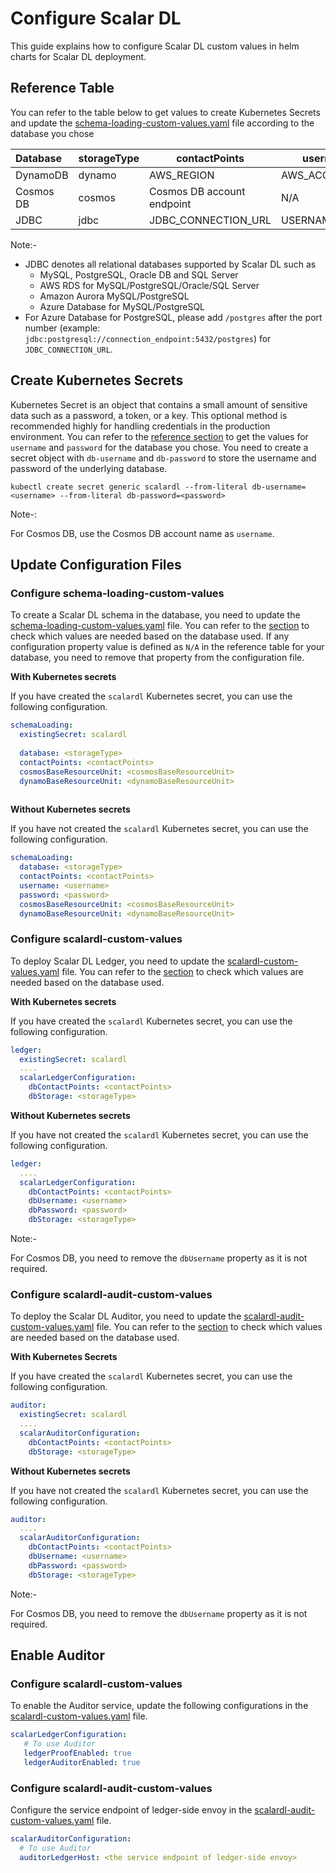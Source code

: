 # Configure Scalar DL

This guide explains how to configure Scalar DL custom values in helm charts for Scalar DL deployment.


## Reference Table

You can refer to the table below to get values to create Kubernetes Secrets and update the [schema-loading-custom-values.yaml](../conf/schema-loading-custom-values.yaml) file according to the database you chose

| Database  | storageType | contactPoints              | username       | password                                 | dynamoBaseResourceUnit | cosmosBaseResourceUnit | 
|:----------|-------------|----------------------------|----------------|------------------------------------------|------------------------|------------------------|
| DynamoDB  | dynamo      | AWS_REGION                 | AWS_ACCESS_KEY | AWS_ACCESS_SECRET_KEY                    | 10                     | N/A                    |
| Cosmos DB | cosmos      | Cosmos DB account endpoint | N/A            | Cosmos DB account primary/secondary key  | N/A                    | 400                    |
| JDBC      | jdbc        | JDBC_CONNECTION_URL        | USERNAME       | PASSWORD                                 | N/A                    | N/A                    |

Note:- 

* JDBC denotes all relational databases supported by Scalar DL such as 
  * MySQL, PostgreSQL, Oracle DB and SQL Server 
  * AWS RDS for MySQL/PostgreSQL/Oracle/SQL Server
  * Amazon Aurora MySQL/PostgreSQL
  * Azure Database for MySQL/PostgreSQL
* For Azure Database for PostgreSQL, please add `/postgres` after the port number (example: `jdbc:postgresql://connection_endpoint:5432/postgres`) for `JDBC_CONNECTION_URL`.

## Create Kubernetes Secrets

Kubernetes Secret is an object that contains a small amount of sensitive data such as a password, a token, or a key.
This optional method is recommended highly for handling credentials in the production environment.
You can refer to the [reference section](#reference-table) to get the values for `username` and `password` for the database you chose.
You need to create a secret object with `db-username` and `db-password` to store the username and password of the underlying database.


```
kubectl create secret generic scalardl --from-literal db-username=<username> --from-literal db-password=<password>
```
Note-:

For Cosmos DB, use the Cosmos DB account name as `username`.

## Update Configuration Files

### Configure schema-loading-custom-values

To create a Scalar DL schema in the database, you need to update the [schema-loading-custom-values.yaml](../conf/schema-loading-custom-values.yaml) file.
You can refer to the [section](#reference-table) to check which values are needed based on the database used.
If any configuration property value is defined as `N/A` in the reference table for your database, you need to remove that property from the configuration file.

**With Kubernetes secrets**

If you have created the `scalardl` Kubernetes secret, you can use the following configuration.

```yaml
schemaLoading:
  existingSecret: scalardl
  
  database: <storageType>
  contactPoints: <contactPoints>
  cosmosBaseResourceUnit: <cosmosBaseResourceUnit>
  dynamoBaseResourceUnit: <dynamoBaseResourceUnit>
  
```

**Without Kubernetes secrets**

If you have not created the `scalardl` Kubernetes secret, you can use the following configuration.

```yaml
schemaLoading:
  database: <storageType>
  contactPoints: <contactPoints>
  username: <username>
  password: <password>
  cosmosBaseResourceUnit: <cosmosBaseResourceUnit>
  dynamoBaseResourceUnit: <dynamoBaseResourceUnit>
```

### Configure scalardl-custom-values

To deploy Scalar DL Ledger, you need to update the [scalardl-custom-values.yaml](../conf/scalardl-custom-values.yaml) file.
You can refer to the [section](#reference-table) to check which values are needed based on the database used.

**With Kubernetes secrets**

If you have created the `scalardl` Kubernetes secret, you can use the following configuration.

```yaml
ledger:
  existingSecret: scalardl
  ....
  scalarLedgerConfiguration:
    dbContactPoints: <contactPoints>
    dbStorage: <storageType>
```
**Without Kubernetes secrets**

If you have not created the `scalardl` Kubernetes secret, you can use the following configuration.

```yaml
ledger:
  ....
  scalarLedgerConfiguration:
    dbContactPoints: <contactPoints>
    dbUsername: <username>
    dbPassword: <password>
    dbStorage: <storageType>
```

Note:-

For Cosmos DB, you need to remove the `dbUsername` property as it is not required.

### Configure scalardl-audit-custom-values

To deploy the Scalar DL Auditor, you need to update the [scalardl-audit-custom-values.yaml](../conf/scalardl-audit-custom-values.yaml) file.
You can refer to the [section](#reference-table) to check which values are needed based on the database used.

**With Kubernetes Secrets**

If you have created the `scalardl` Kubernetes secret, you can use the following configuration.

```yaml
auditor:
  existingSecret: scalardl
  ....
  scalarAuditorConfiguration:
    dbContactPoints: <contactPoints>
    dbStorage: <storageType>
```

**Without Kubernetes secrets**

If you have not created the `scalardl` Kubernetes secret, you can use the following configuration.

```yaml
auditor:
  ....
  scalarAuditorConfiguration:
    dbContactPoints: <contactPoints>
    dbUsername: <username>
    dbPassword: <password>
    dbStorage: <storageType>
```

Note:-

For Cosmos DB, you need to remove the `dbUsername` property as it is not required.

## Enable Auditor

### Configure scalardl-custom-values

To enable the Auditor service, update the following configurations in the [scalardl-custom-values.yaml](../conf/scalardl-custom-values.yaml) file.

```yaml
scalarLedgerConfiguration:
   # To use Auditor
   ledgerProofEnabled: true
   ledgerAuditorEnabled: true
```

### Configure scalardl-audit-custom-values

Configure the service endpoint of ledger-side envoy in the [scalardl-audit-custom-values.yaml](../conf/scalardl-audit-custom-values.yaml) file.

```yaml
scalarAuditorConfiguration:
  # To use Auditor
  auditorLedgerHost: <the service endpoint of ledger-side envoy>
```
